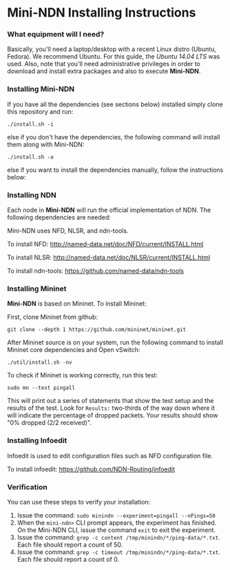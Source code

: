 Mini-NDN Installing Instructions
================================

### What equipment will I need?

Basically, you'll need a laptop/desktop with a recent Linux distro (Ubuntu, Fedora).
We recommend Ubuntu. For this guide, the _Ubuntu 14.04 LTS_ was used.
Also, note that you'll need administrative privileges in order to download and install
extra packages and also to execute **Mini-NDN**.

### Installing **Mini-NDN**

If you have all the dependencies (see sections below) installed simply clone this repository and run:

    ./install.sh -i

else if you don't have the dependencies, the following command will install them along with Mini-NDN:

    ./install.sh -a

else if you want to install the dependencies manually, follow the instructions below:

### Installing NDN

Each node in **Mini-NDN** will run the official implementation of NDN. The following dependencies are needed:

Mini-NDN uses NFD, NLSR, and ndn-tools.

To install NFD:
http://named-data.net/doc/NFD/current/INSTALL.html

To install NLSR:
http://named-data.net/doc/NLSR/current/INSTALL.html

To install ndn-tools:
https://github.com/named-data/ndn-tools

### Installing Mininet

**Mini-NDN** is based on Mininet. To install Mininet:

First, clone Mininet from github:

    git clone --depth 1 https://github.com/mininet/mininet.git

After Mininet source is on your system, run the following command to install
Mininet core dependencies and Open vSwitch:

    ./util/install.sh -nv

To check if Mininet is working correctly, run this test:

    sudo mn --test pingall

This will print out a series of statements that show the test setup and the results of the test. Look
for `Results:` two-thirds of the way down where it will indicate the percentage of dropped packets.
Your results should show "0% dropped (2/2 received)".

### Installing Infoedit

Infoedit is used to edit configuration files such as NFD configuration file.

To install infoedit:
https://github.com/NDN-Routing/infoedit

### Verification

You can use these steps to verify your installation:

1. Issue the command: `sudo minindn --experiment=pingall --nPings=50`
2. When the `mini-ndn>` CLI prompt appears, the experiment has finished. On the Mini-NDN CLI, issue the command `exit` to exit the experiment.
3. Issue the command: `grep -c content /tmp/minindn/*/ping-data/*.txt`. Each file should report a count of 50.
4. Issue the command: `grep -c timeout /tmp/minindn/*/ping-data/*.txt`. Each file should report a count of 0.
